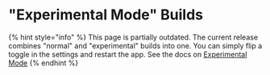 # "Experimental Mode" Builds

{% hint style="info" %}
This page is partially outdated. The current release combines "normal" and "experimental" builds into one. You can simply flip a toggle in the settings and restart the app. See the docs on [Experimental Mode](../user-guide/experimental-mode.md)
{% endhint %}
